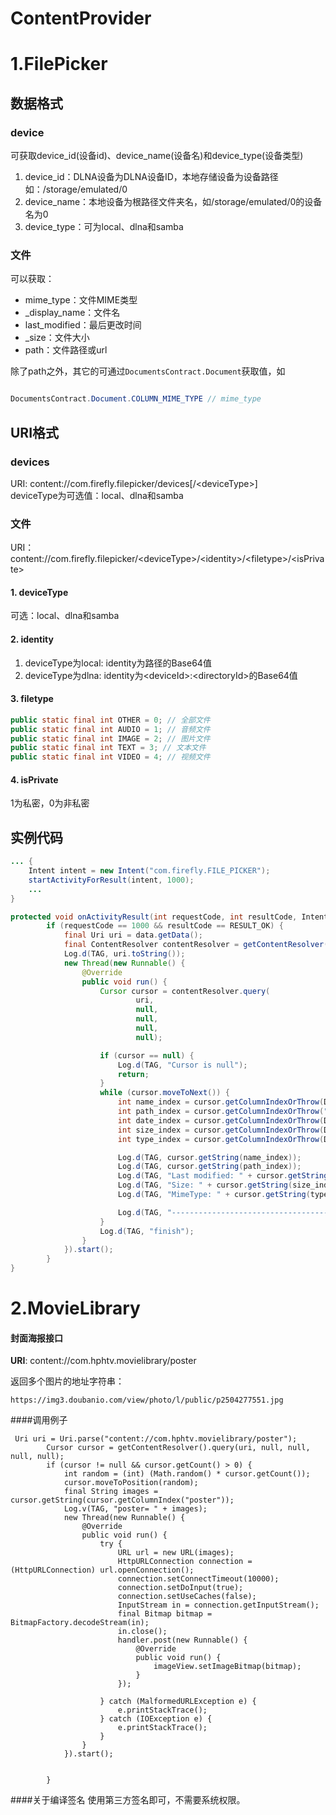 ContentProvider
=======
# 1.FilePicker
## 数据格式
### device
可获取device_id(设备id)、device_name(设备名)和device_type(设备类型)

1. device_id：DLNA设备为DLNA设备ID，本地存储设备为设备路径如：/storage/emulated/0
2. device_name：本地设备为根路径文件夹名，如/storage/emulated/0的设备名为0
3. device_type：可为local、dlna和samba

### 文件
可以获取：

- mime_type：文件MIME类型
- _display_name：文件名
- last_modified：最后更改时间
- _size：文件大小
- path：文件路径或url

除了path之外，其它的可通过`DocumentsContract.Document`获取值，如

```JAVA

DocumentsContract.Document.COLUMN_MIME_TYPE // mime_type

```

## URI格式
### devices
URI: content://com.firefly.filepicker/devices[/&lt;deviceType&gt;]  
deviceType为可选值：local、dlna和samba

### 文件
URI： content://com.firefly.filepicker/&lt;deviceType&gt;/&lt;identity&gt;/&lt;filetype&gt;/&lt;isPrivate&gt;  

#### 1. deviceType
可选：local、dlna和samba

#### 2. identity
1. deviceType为local: identity为路径的Base64值
2. deviceType为dlna: identity为&lt;deviceId&gt;:&lt;directoryId&gt;的Base64值

#### 3. filetype
```JAVA
public static final int OTHER = 0; // 全部文件
public static final int AUDIO = 1; // 音频文件
public static final int IMAGE = 2; // 图片文件
public static final int TEXT = 3; // 文本文件
public static final int VIDEO = 4; // 视频文件
```

#### 4. isPrivate
1为私密，0为非私密

## 实例代码
```JAVA
... {
    Intent intent = new Intent("com.firefly.FILE_PICKER");
    startActivityForResult(intent, 1000);
    ...
}

protected void onActivityResult(int requestCode, int resultCode, Intent data) {
        if (requestCode == 1000 && resultCode == RESULT_OK) {
            final Uri uri = data.getData();
            final ContentResolver contentResolver = getContentResolver();
            Log.d(TAG, uri.toString());
            new Thread(new Runnable() {
                @Override
                public void run() {
                    Cursor cursor = contentResolver.query(
                            uri,
                            null,
                            null,
                            null,
                            null);

                    if (cursor == null) {
                        Log.d(TAG, "Cursor is null");
                        return;
                    }
                    while (cursor.moveToNext()) {
                        int name_index = cursor.getColumnIndexOrThrow(DocumentsContract.Document.COLUMN_DISPLAY_NAME);
                        int path_index = cursor.getColumnIndexOrThrow("path");
                        int date_index = cursor.getColumnIndexOrThrow(DocumentsContract.Document.COLUMN_LAST_MODIFIED);
                        int size_index = cursor.getColumnIndexOrThrow(DocumentsContract.Document.COLUMN_SIZE);
                        int type_index = cursor.getColumnIndexOrThrow(DocumentsContract.Document.COLUMN_MIME_TYPE);

                        Log.d(TAG, cursor.getString(name_index));
                        Log.d(TAG, cursor.getString(path_index));
                        Log.d(TAG, "Last modified: " + cursor.getString(date_index));
                        Log.d(TAG, "Size: " + cursor.getString(size_index));
                        Log.d(TAG, "MimeType: " + cursor.getString(type_index));

                        Log.d(TAG, "----------------------------------- \n");
                    }
                    Log.d(TAG, "finish");
                }
            }).start();
        }
}
```

# 2.MovieLibrary

#### 封面海报接口

**URI**: content://com.hphtv.movielibrary/poster

返回多个图片的地址字符串：
    
    https://img3.doubanio.com/view/photo/l/public/p2504277551.jpg
    

####调用例子
    
     Uri uri = Uri.parse("content://com.hphtv.movielibrary/poster");
            Cursor cursor = getContentResolver().query(uri, null, null, null, null);
            if (cursor != null && cursor.getCount() > 0) {
                int random = (int) (Math.random() * cursor.getCount());
                cursor.moveToPosition(random);
                final String images = cursor.getString(cursor.getColumnIndex("poster"));
                Log.v(TAG, "poster= " + images);
                new Thread(new Runnable() {
                    @Override
                    public void run() {
                        try {
                            URL url = new URL(images);
                            HttpURLConnection connection = (HttpURLConnection) url.openConnection();
                            connection.setConnectTimeout(10000);
                            connection.setDoInput(true);
                            connection.setUseCaches(false);
                            InputStream in = connection.getInputStream();
                            final Bitmap bitmap = BitmapFactory.decodeStream(in);
                            in.close();
                            handler.post(new Runnable() {
                                @Override
                                public void run() {
                                    imageView.setImageBitmap(bitmap);
                                }
                            });
    
                        } catch (MalformedURLException e) {
                            e.printStackTrace();
                        } catch (IOException e) {
                            e.printStackTrace();
                        }
                    }
                }).start();
    
    
            }
     

####关于编译签名
使用第三方签名即可，不需要系统权限。
